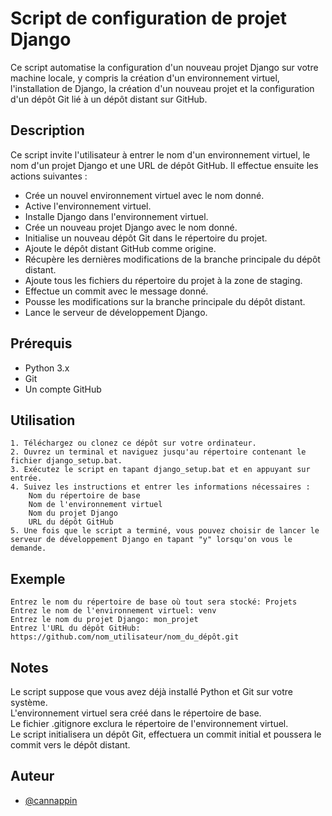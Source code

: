 
# Script de configuration de projet Django

Ce script automatise la configuration d'un nouveau projet Django sur votre machine locale, y compris la création d'un environnement virtuel, l'installation de Django, la création d'un nouveau projet et la configuration d'un dépôt Git lié à un dépôt distant sur GitHub.

## Description

Ce script invite l'utilisateur à entrer le nom d'un environnement virtuel, le nom d'un projet Django et une URL de dépôt GitHub. Il effectue ensuite les actions suivantes :

- Crée un nouvel environnement virtuel avec le nom donné.
- Active l'environnement virtuel.
- Installe Django dans l'environnement virtuel.
- Crée un nouveau projet Django avec le nom donné.
- Initialise un nouveau dépôt Git dans le répertoire du projet.
- Ajoute le dépôt distant GitHub comme origine.
- Récupère les dernières modifications de la branche principale du dépôt distant.
- Ajoute tous les fichiers du répertoire du projet à la zone de staging.
- Effectue un commit avec le message donné.
- Pousse les modifications sur la branche principale du dépôt distant.
- Lance le serveur de développement Django.

## Prérequis

 - Python 3.x
 - Git
- Un compte GitHub

## Utilisation

    1. Téléchargez ou clonez ce dépôt sur votre ordinateur.
    2. Ouvrez un terminal et naviguez jusqu'au répertoire contenant le fichier django_setup.bat.
    3. Exécutez le script en tapant django_setup.bat et en appuyant sur entrée.
    4. Suivez les instructions et entrer les informations nécessaires :
        Nom du répertoire de base
        Nom de l'environnement virtuel
        Nom du projet Django
        URL du dépôt GitHub
    5. Une fois que le script a terminé, vous pouvez choisir de lancer le serveur de développement Django en tapant "y" lorsqu'on vous le demande.

## Exemple 
    Entrez le nom du répertoire de base où tout sera stocké: Projets
    Entrez le nom de l'environnement virtuel: venv
    Entrez le nom du projet Django: mon_projet
    Entrez l'URL du dépôt GitHub: https://github.com/nom_utilisateur/nom_du_dépôt.git

## Notes
Le script suppose que vous avez déjà installé Python et Git sur votre système.  
L'environnement virtuel sera créé dans le répertoire de base.  
Le fichier .gitignore exclura le répertoire de l'environnement virtuel.  
Le script initialisera un dépôt Git, effectuera un commit initial et poussera le commit vers le dépôt distant.


## Auteur

- [@cannappin](https://github.com/cannappin)

